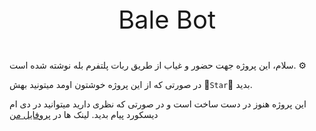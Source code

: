 <div align='center'>
<p style = "font-size: 40px;">Bale Bot</p>
</div>

سلام، این پروژه جهت حضور و غیاب از طریق ربات پلتفرم بله نوشته شده است. ⚙


در صورتی که از این پروژه خوشتون اومد میتونید بهش 🌟`Star`🌟 بدید.


این پروژه هنوز در دست ساخت است و در صورتی که نظری دارید میتوانید در دی ام دیسکورد پیام بدید.
لینک ها در [پروفایل من](https://github.com/kianahmadian/)
